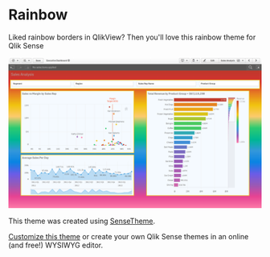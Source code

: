 # Rainbow
Liked rainbow borders in QlikView? Then you'll love this rainbow theme for Qlik Sense

![preview](/preview.png)

This theme was created using [SenseTheme](https://sensetheme.com).

[Customize this theme](https://sensetheme.com/edit/5aac05b1be1a68155e395fb9) or create your own Qlik Sense themes in an online (and free!) WYSIWYG editor.
